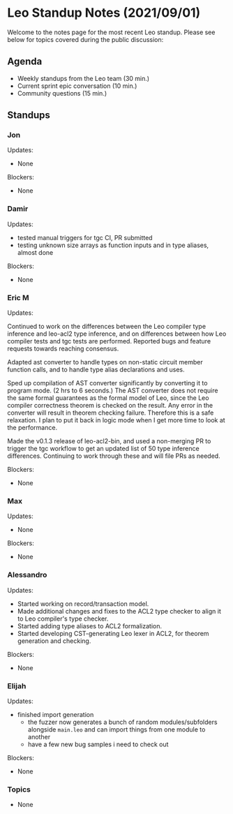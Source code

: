# Leo Standup Notes (2021/09/01)

Welcome to the notes page for the most recent Leo standup. Please see below for topics covered during the public discussion:

## Agenda

* Weekly standups from the Leo team (30 min.)
* Current sprint epic conversation (10 min.)
* Community questions (15 min.)

## Standups

### Jon

Updates:

* None

Blockers:

* None

### Damir

Updates:

- tested manual triggers for tgc CI, PR submitted
- testing unknown size arrays as function inputs and in type aliases, almost done

Blockers:

* None

### Eric M

Updates:

Continued to work on the differences between the Leo compiler type inference and leo-acl2 type inference,
and on differences between how Leo compiler tests and tgc tests are performed.
Reported bugs and feature requests towards reaching consensus.

Adapted ast converter to handle types on non-static circuit member function calls,
and to handle type alias declarations and uses.

Sped up compilation of AST converter significantly by converting it to program mode.  (2 hrs to 6 seconds.)
The AST converter does not require the same formal guarantees as the formal model of Leo,
since the Leo compiler correctness theorem is checked on the result.  Any error in the converter
will result in theorem checking failure.  Therefore this is a safe relaxation.
I plan to put it back in logic mode when I get more time to look at the performance.

Made the v0.1.3 release of leo-acl2-bin, and used a non-merging PR to trigger the tgc workflow
to get an updated list of 50 type inference differences.  Continuing to work through these
and will file PRs as needed.

Blockers:

* None

### Max

Updates:

* None

Blockers:

* None

### Alessandro

Updates:

* Started working on record/transaction model.
* Made additional changes and fixes to the ACL2 type checker to align it to Leo compiler's type checker.
* Started adding type aliases to ACL2 formalization.
* Started developing CST-generating Leo lexer in ACL2, for theorem generation and checking.

Blockers:

* None

### Elijah

Updates:

* finished import generation
    * the fuzzer now generates a bunch of random modules/subfolders alongside `main.leo` and can import things from one module to another
    * have a few new bug samples i need to check out

Blockers:

* None

### Topics

* None
